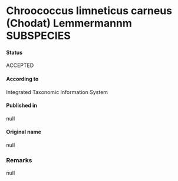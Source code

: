 # Chroococcus limneticus carneus (Chodat) Lemmermannm SUBSPECIES

#### Status
ACCEPTED

#### According to
Integrated Taxonomic Information System

#### Published in
null

#### Original name
null

### Remarks
null
